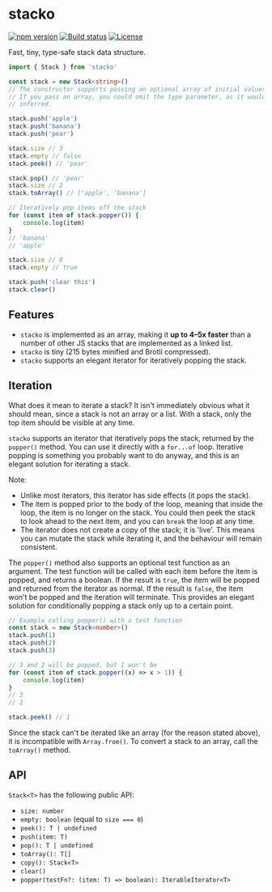# stacko

[![npm version](https://img.shields.io/npm/v/stacko?style=flat-square)](https://www.npmjs.com/package/stacko)
[![Build status](https://img.shields.io/github/actions/workflow/status/mattlucock/stacko/build.yaml?style=flat-square)](https://github.com/mattlucock/stacko/actions/workflows/build.yaml)
[![License](https://img.shields.io/github/license/mattlucock/stacko?style=flat-square)](https://github.com/mattlucock/stacko/blob/main/LICENSE.md)

Fast, tiny, type-safe stack data structure.

```ts
import { Stack } from 'stacko'

const stack = new Stack<string>()
// The constructor supports passing an optional array of initial values.
// If you pass an array, you could omit the type parameter, as it would be
// inferred.

stack.push('apple')
stack.push('banana')
stack.push('pear')

stack.size // 3
stack.empty // false
stack.peek() // 'pear'

stack.pop() // 'pear'
stack.size // 2
stack.toArray() // ['apple', 'banana']

// Iteratively pop items off the stack
for (const item of stack.popper()) {
	console.log(item)
}
// 'banana'
// 'apple'

stack.size // 0
stack.empty // true

stack.push('clear this')
stack.clear()
```

## Features

- `stacko` is implemented as an array, making it **up to 4–5x faster** than a number of other JS stacks that are implemented as a linked list.
- `stacko` is tiny (215 bytes minified and Brotli compressed).
- `stacko` supports an elegant iterator for iteratively popping the stack.

## Iteration

What does it mean to iterate a stack? It isn't immediately obvious what it should mean, since a stack is not an array or a list. With a stack, only the top item should be visible at any time.

`stacko` supports an iterator that iteratively pops the stack, returned by the `popper()` method. You can use it directly with a `for...of` loop. Iterative popping is something you probably want to do anyway, and this is an elegant solution for iterating a stack.

Note:

- Unlike most iterators, this iterator has side effects (it pops the stack).
- The item is popped prior to the body of the loop, meaning that inside the loop, the item is no longer on the stack. You could then peek the stack to look ahead to the next item, and you can `break` the loop at any time.
- The iterator does not create a copy of the stack; it is 'live'. This means you can mutate the stack while iterating it, and the behaviour will remain consistent.

The `popper()` method also supports an optional test function as an argument. The test function will be called with each item before the item is popped, and returns a boolean. If the result is `true`, the item will be popped and returned from the iterator as normal. If the result is `false`, the item won't be popped and the iteration will terminate. This provides an elegant solution for conditionally popping a stack only up to a certain point.

```ts
// Example calling popper() with a test function
const stack = new Stack<number>()
stack.push(1)
stack.push(2)
stack.push(3)

// 3 and 2 will be popped, but 1 won't be
for (const item of stack.popper((x) => x > 1)) {
	console.log(item)
}
// 3
// 2

stack.peek() // 1
```

Since the stack can't be iterated like an array (for the reason stated above), it is incompatible with `Array.from()`. To convert a stack to an array, call the `toArray()` method.

## API

`Stack<T>` has the following public API:

- `size: number`
- `empty: boolean` (equal to `size === 0`)
- `peek(): T | undefined`
- `push(item: T)`
- `pop(): T | undefined`
- `toArray(): T[]`
- `copy(): Stack<T>`
- `clear()`
- `popper(testFn?: (item: T) => boolean): IterableIterator<T>`
